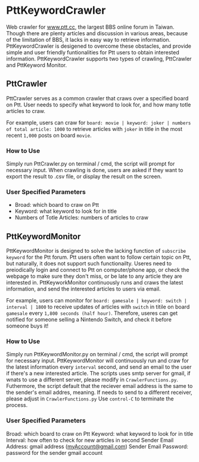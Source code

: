 # PttKeywordCrawler
Web crawler for www.ptt.cc, the largest BBS online forum in Taiwan. Though there are plenty articles and discussion in various areas, because of the limitation of BBS, it lacks in easy way to retrieve information. PttKeywordCrawler is desigened to overcome these obstacles, and provide simple and user friendly funtionalities for Ptt users to obtain interested information. PttKeywordCrawler supports two types of crawling, PttCrawler and PttKeyword Monitor.

## PttCrawler
PttCrawler serves as a common crawler that craws over a specified board on Ptt. User needs to specify what keyword to look for, and how many totle articles to craw.

For example, users can craw for `board: movie | keyword: joker | numbers of total article: 1000` to retrieve articles with `joker` in title in the most recent `1,000` posts on board `movie`.

### How to Use
Simply run PttCrawler.py on terminal / cmd, the script will prompt for necessary input.
When crawling is done, users are asked if they want to export the result to .csv file, or display the result on the screen.

### User Specified Parameters
  - Broad: which board to craw on Ptt
  - Keyword: what keyword to look for in title
  - Numbers of Totle Articles: numbers of articles to craw

## PttKeywordMonitor
PttKeywordMonitor is designed to solve the lacking function of `subscribe keyword` for the Ptt forum. Ptt users often want to follow certain topic on Ptt, but naturally, it does not support such functionailty. Useres need to preiodically login and connect to Ptt on computer/phone app, or check the webpage to make sure they don't miss, or be late to any article they are interested in. PttKeyworkMonitor continuously runs and craws the latest information, and send the interested articles to users via email.

For example, users can monitor for `board: gamesale | keyword: switch | interval | 1800` to receive updates of articles with `switch` in titile on board `gamesale` every `1,800 seconds (half hour)`. Therefore, useres can get notified for someone selling a Nintendo Switch, and check it before someone buys it!

### How to Use
Simply run PttKeywordMonitor.py on terminal / cmd, the script will prompt for necessary input.
PttKeywordMonitor will continuously run and craw for the latest information every `interval` second, and send an email to the user if there's a new interested article.
The scripts uses smtp server for gmail, if wnats to use a different server, please modify in `CrawlerFunctions.py`. Futhermore, the script default that the reciever email address is the same to the sender's email addres, meaning. If needs to send to a different receiver, please adjust in `CrawlerFunctions.py`
Use `control-C` to terminate the process.

### User Specified Parameters
  Broad: which board to craw on Ptt
  Keyword: what keyword to look for in title
  Interval: how often to check for new articles in second
  Sender Email Address: gmail address (myAccount@gmail.com)
  Sender Email Password: password for the sender gmail account
  

